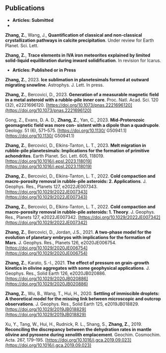 ## Publications

* **Articles: Submitted**
* 
**Zhang, Z.**, Wang, J., **Quantification of classical and non-classical crystallization pathways in calcite precipitation**. Under review for Earth Planet. Sci. Lett.

**Zhang, Z.**, **Trace elements in IVA iron meteorites explained by limited solid-liquid equilibration
during inward solidification**. In revision for Icarus.

* **Articles: Published or in Press**

**Zhang, Z.**, 2023. **Ice sublimation in planetesimals formed at outward migrating snowline**. Astrophys. J. Lett. In press.

**Zhang, Z.**, Bercovici, D., 2023. **Generation of a measurable magnetic field in a metal asteroid with a rubble-pile inner core**. Proc. Natl. Acad. Sci. 120 (32), e2221696120. [https://doi.org/10.1073/pnas.2221696120](https://doi.org/10.1073/pnas.2221696120)

Gong, Z., Evans, D. A. D., **Zhang, Z.**, Yan, C., 2023. **Mid-Proterozoic geomagnetic field was more con- sistent with a dipole than a quadrupole**. Geology. 51 (6), 571–575. [https://doi.org/10.1130/ G50941.1](https://doi.org/10.1130/ G50941.1)

**Zhang, Z.**, Bercovici, D., Elkins-Tanton, L. T., 2023. **Melt migration in rubble-pile planetesimals: Implications for the formation of primitive achondrites**. Earth Planet. Sci. Lett. 605, 118019. [https://doi.org/10.1016/j.epsl.2023.118019](https://doi.org/10.1016/j.epsl.2023.118019)

**Zhang, Z.**, Bercovici, D., Elkins-Tanton, L. T., 2022. **Cold compaction and macro-porosity removal in rubble-pile asteroids: 2. Applications**. J. Geophys. Res., Planets 127, e2022JE007343. [https://doi.org/10.1029/2022JE007343](https://doi.org/10.1029/2022JE007343)

**Zhang, Z.**, Bercovici, D., Elkins-Tanton, L. T., 2022. **Cold compaction and macro-porosity removal in rubble-pile asteroids: 1. Theory**. J. Geophys. Res., Planets 127, e2022JE007342. [https://doi.org/10.1029/2022JE007342](https://doi.org/10.1029/2022JE007342)

**Zhang, Z.**, Bercovici, D., Jordan, J.S., 2021. **A two-phase model for the evolution of planetary embryos with implications for the formation of Mars**. J. Geophys. Res., Planets 126, e2020JE006754. [https://doi.org/10.1029/2020JE006754](https://doi.org/10.1029/2020JE006754)

**Zhang, Z.**, Karato, S.-I., 2021. **The effect of pressure on grain-growth kinetics in olivine aggregates with some geophysical applications**. J. Geophys. Res., Solid Earth 126, e2020JB020886. [https://doi.org/10.1029/2020JB020886](https://doi.org/10.1029/2020JB020886)

**Zhang, Z.**, Wu, B., Wang, T., Hui, H., 2020. **Settling of immiscible droplets: A theoretical model for the missing link between microscopic and outcrop observations**. J. Geophys. Res., Solid Earth 125, e2019JB018829. [https://doi.org/10.1029/2019JB018829](https://doi.org/10.1029/2019JB018829)

Xu, Y., Tang, W., Hui, H., Rudnick, R. L., Shang, S., **Zhang, Z.**, 2019. **Reconciling the discrepancy
between the dehydration rates in mantle olivine and pyroxene during xenolith emplacement**. Geochim.
Cosmochim. Acta. 267, 179–195. [https://doi.org/10.1016/j.gca.2019.09.023](https://doi.org/10.1016/j.gca.2019.09.023)





